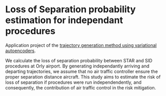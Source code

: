 # Loss of Separation probability estimation for independant procedures
Application project of the [trajectory generation method using variational autoencoders](https://github.com/kruuZHAW/deep-traffic-generation). 

We calculate the loss of separation probability between STAR and SID procedures at Orly airport. By generating independantly arriving and departing trajectories, we assume that no air traffic controller ensure the proper separation distance aircraft. This study aims to estimate the risk of loss of separation if procedures were run independendently, and consequently, the contribution of air traffic control in the risk mitigation. 

